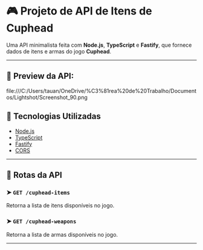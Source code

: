 # 🎮 Projeto de API de Itens de Cuphead

Uma API minimalista feita com **Node.js**, **TypeScript** e **Fastify**, que fornece dados de itens e armas do jogo **Cuphead**.

---
## 📸 Preview da API:
file:///C:/Users/tauan/OneDrive/%C3%81rea%20de%20Trabalho/Documentos/Lightshot/Screenshot_90.png

## 🚀 Tecnologias Utilizadas

- [Node.js](https://nodejs.org/)
- [TypeScript](https://www.typescriptlang.org/)
- [Fastify](https://www.fastify.io/)
- [CORS](https://developer.mozilla.org/pt-BR/docs/Web/HTTP/CORS)

---

## 🔗 Rotas da API

### ➤ `GET /cuphead-items`
Retorna a lista de itens disponíveis no jogo.

### ➤ `GET /cuphead-weapons`
Retorna a lista de armas disponíveis no jogo.

---

